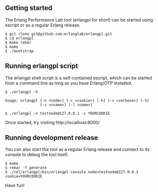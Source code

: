 ## Getting started

The Erlang Performance Lab tool (erlangpl for short) can be started using escript or as a regular Erlang release. 

```
$ git clone git@github.com:erlanglab/erlangpl.git
$ cd erlangpl
$ make rebar
$ make
$ ./bootstrap
```

## Running erlangpl script

The erlangpl shell script is a self-contained escript, which can be started from a command line as long as you have Erlang/OTP installed.

```
$ ./erlangpl -h

Usage: erlangpl [-n <node>] [-c <cookie>] [-h] [-v <verbose>] [-V]
                [-s <sname>] [-l <name>]

$ ./erlangpl -n testnode@127.0.0.1 -c YOURCOOKIE
```

Once started, try visiting http://localhost:8000/

## Running development release

You can also start the tool as a regular Erlang release and connect to its console to debug the tool itself.

```
$ make
$ rebar -f generate
$ ./rel/erlangpl/bin/erlangpl console node=testnode@127.0.0.1 cookie=YOURCOOKIE
```

Have fun!
